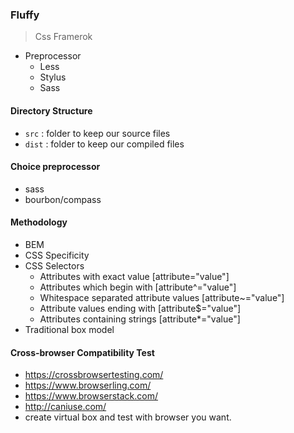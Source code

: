 ### Fluffy
> Css Framerok

- Preprocessor
    - Less
    - Stylus
    - Sass
#### Directory Structure
- `src` : folder to keep our source files
- `dist` : folder to keep our compiled files

#### Choice preprocessor
- sass
- bourbon/compass

#### Methodology
- BEM 
- CSS Specificity
- CSS Selectors
    - Attributes with exact value [attribute="value"]
    - Attributes which begin with [attribute^="value"]
    - Whitespace separated attribute values [attribute~="value"]
    - Attribute values ending with [attribute$="value"]
    - Attributes containing strings [attribute*="value"]
- Traditional box model
#### Cross-browser Compatibility Test
- https://crossbrowsertesting.com/
- https://www.browserling.com/
- https://www.browserstack.com/
- http://caniuse.com/
- create virtual box and test with browser you want.
